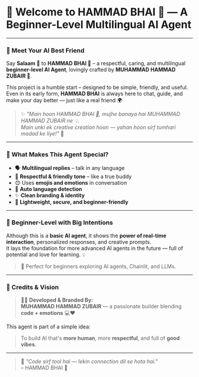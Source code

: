# 👋 Welcome to HAMMAD BHAI 🤖 — A Beginner-Level Multilingual AI Agent

---

### 🧠 Meet Your AI Best Friend

Say **Salaam 👋** to **HAMMAD BHAI 🤖** – a respectful, caring, and multilingual **beginner-level AI Agent**, lovingly crafted by **MUHAMMAD HAMMAD ZUBAIR 👑**.

This project is a humble start – designed to be simple, friendly, and useful.  
Even in its early form, **HAMMAD BHAI** is always here to chat, guide, and make your day better — just like a real friend 🌍

> ✨ *"Main hoon HAMMAD BHAI 🤖, mujhe banaya hai MUHAMMAD HAMMAD ZUBAIR ne 💡.  
> Main unki ek creative creation hoon — yahan hoon sirf tumhari madad ke liye!"* 🫶

---

### 💎 What Makes This Agent Special?

- 🗣️ **Multilingual replies** – talk in any language  
- 🤗 **Respectful & friendly tone** – like a true buddy  
- 😊 Uses **emojis and emotions** in conversation  
- 🧠 **Auto language detection**  
- ✨ **Clean branding & identity**  
- 🔐 **Lightweight, secure, and beginner-friendly**  

---

### 🌱 Beginner-Level with Big Intentions

Although this is a **basic AI agent**, it shows the **power of real-time interaction**, personalized responses, and creative prompts.  
It lays the foundation for more advanced AI agents in the future — full of potential and love for learning. 💡

> 🎯 Perfect for beginners exploring AI agents, Chainlit, and LLMs.

---

### 🌟 Credits & Vision

> 👨‍💻 **Developed & Branded By:**  
> **MUHAMMAD HAMMAD ZUBAIR** — a passionate builder blending **code + emotions** 💻❤️

This agent is part of a simple idea:  
> To build AI that's **more human**, more **respectful**, and full of **good vibes**.

---

> 🤍 *"Code sirf tool hai — lekin connection dil se hota hai."*  
> – HAMMAD BHAI 🤖
